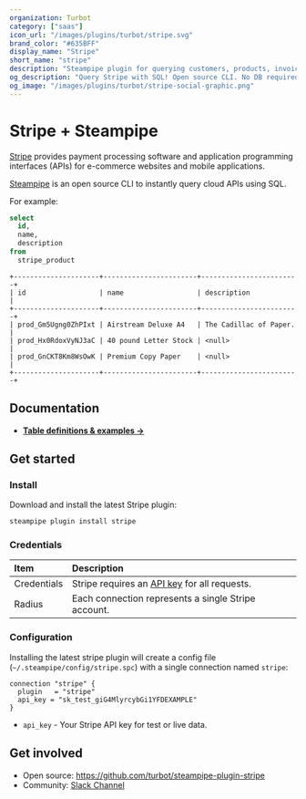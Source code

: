 ```yaml
---
organization: Turbot
category: ["saas"]
icon_url: "/images/plugins/turbot/stripe.svg"
brand_color: "#635BFF"
display_name: "Stripe"
short_name: "stripe"
description: "Steampipe plugin for querying customers, products, invoices and more from Stripe."
og_description: "Query Stripe with SQL! Open source CLI. No DB required."
og_image: "/images/plugins/turbot/stripe-social-graphic.png"
---
```


# Stripe + Steampipe

[Stripe](https://stripe.com) provides payment processing software and application programming interfaces (APIs) for e-commerce websites and mobile applications.

[Steampipe](https://steampipe.io) is an open source CLI to instantly query cloud APIs using SQL.

For example:

```sql
select
  id,
  name,
  description
from
  stripe_product
```

```
+---------------------+-----------------------+------------------------+
| id                  | name                  | description            |
+---------------------+-----------------------+------------------------+
| prod_Gm5Ugng0ZhPIxt | Airstream Deluxe A4   | The Cadillac of Paper. |
| prod_Hx0RdoxVyNJ3aC | 40 pound Letter Stock | <null>                 |
| prod_GnCKT8Km8WsOwK | Premium Copy Paper    | <null>                 |
+---------------------+-----------------------+------------------------+
```

## Documentation

- **[Table definitions & examples →](/plugins/turbot/stripe/tables)**

## Get started

### Install

Download and install the latest Stripe plugin:

```bash
steampipe plugin install stripe
```

### Credentials

| Item        | Description                                                                  |
| :---------- | :--------------------------------------------------------------------------- |
| Credentials | Stripe requires an [API key](https://stripe.com/docs/keys) for all requests. |
| Radius      | Each connection represents a single Stripe account.                          |

### Configuration

Installing the latest stripe plugin will create a config file (`~/.steampipe/config/stripe.spc`) with a single connection named `stripe`:

```hcl
connection "stripe" {
  plugin   = "stripe"
  api_key = "sk_test_giG4MlyrcybGi1YFDEXAMPLE"
}
```

- `api_key` - Your Stripe API key for test or live data.

## Get involved

- Open source: https://github.com/turbot/steampipe-plugin-stripe
- Community: [Slack Channel](https://steampipe.io/community/join)
